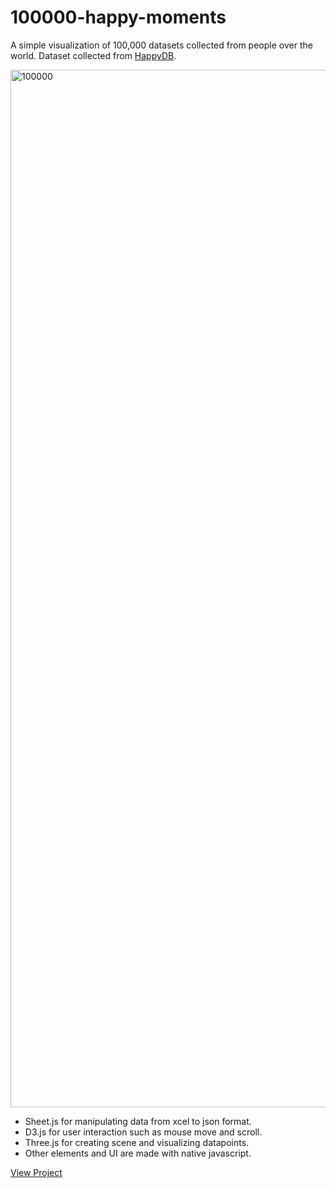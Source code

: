 # 100000-happy-moments

A simple visualization of 100,000 datasets collected from people over the world. Dataset collected from [HappyDB](https://github.com/rit-public/HappyDB).

<img width="1660" alt="100000" src="https://user-images.githubusercontent.com/31669188/46586427-30cf0900-ca4c-11e8-9981-8c044416074b.png">

* Sheet.js for manipulating data from xcel to json format. 
* D3.js for user interaction such as mouse move and scroll. 
* Three.js for creating scene and visualizing datapoints. 
* Other elements and UI are made with native javascript. 

[View Project](https://byjoohyunpark.github.io/100000-happy-moments/)
